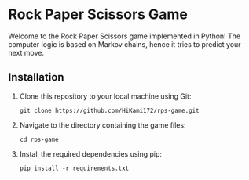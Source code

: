 # Rock Paper Scissors Game

Welcome to the Rock Paper Scissors game implemented in Python! 
The computer logic is based on Markov chains, hence it tries to predict your next move.

## Installation

1. Clone this repository to your local machine using Git:
   ```
   git clone https://github.com/HiKami172/rps-game.git
   ```
   
2. Navigate to the directory containing the game files:
   ```
   cd rps-game
   ```

3. Install the required dependencies using pip:
   ```
   pip install -r requirements.txt
   ```
